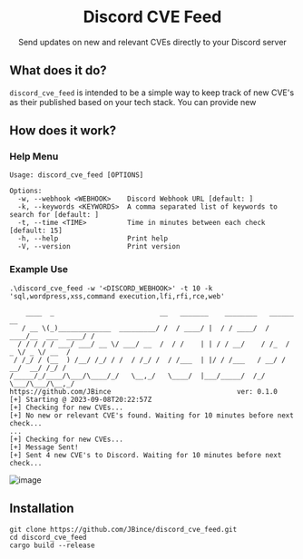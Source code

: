 <h1 align="center">
  <br>
  <a>Discord CVE Feed</a>
  <br>
</h1>
<p align="center">
  Send updates on new and relevant CVEs directly to your Discord server
</p>

## What does it do?
`discord_cve_feed` is intended to be a simple way to keep track of new CVE's as their published based on your tech stack.
You can provide new 

## How does it work?

### Help Menu
```
Usage: discord_cve_feed [OPTIONS]

Options:
  -w, --webhook <WEBHOOK>    Discord Webhook URL [default: ]
  -k, --keywords <KEYWORDS>  A comma separated list of keywords to search for [default: ]
  -t, --time <TIME>          Time in minutes between each check [default: 15]
  -h, --help                 Print help
  -V, --version              Print version
```
### Example Use

```
.\discord_cve_feed -w '<DISCORD_WEBHOOK>' -t 10 -k 'sql,wordpress,xss,command execution,lfi,rfi,rce,web'

    ____  _                          __   _______    ________   ______              __
   / __ \(_)_____________  _________/ /  / ____/ |  / / ____/  / ____/__  ___  ____/ /
  / / / / / ___/ ___/ __ \/ ___/ __  /  / /    | | / / __/    / /_  / _ \/ _ \/ __  /
 / /_/ / (__  ) /__/ /_/ / /  / /_/ /  / /___  | |/ / /___   / __/ /  __/  __/ /_/ /
/_____/_/____/\___/\____/_/   \__,_/   \____/  |___/_____/  /_/    \___/\___/\__,_/
https://github.com/JBince                               ver: 0.1.0
[+] Starting @ 2023-09-08T20:22:57Z
[+] Checking for new CVEs...
[+] No new or relevant CVE's found. Waiting for 10 minutes before next check...
...
[+] Checking for new CVEs...
[+] Message Sent!
[+] Sent 4 new CVE's to Discord. Waiting for 10 minutes before next check...
```
![image](https://github.com/JBince/cve_feed/assets/66454005/5ccb4741-667b-4d5f-91cb-8964fbd238b2)

## Installation
```
git clone https://github.com/JBince/discord_cve_feed.git
cd discord_cve_feed
cargo build --release
```
